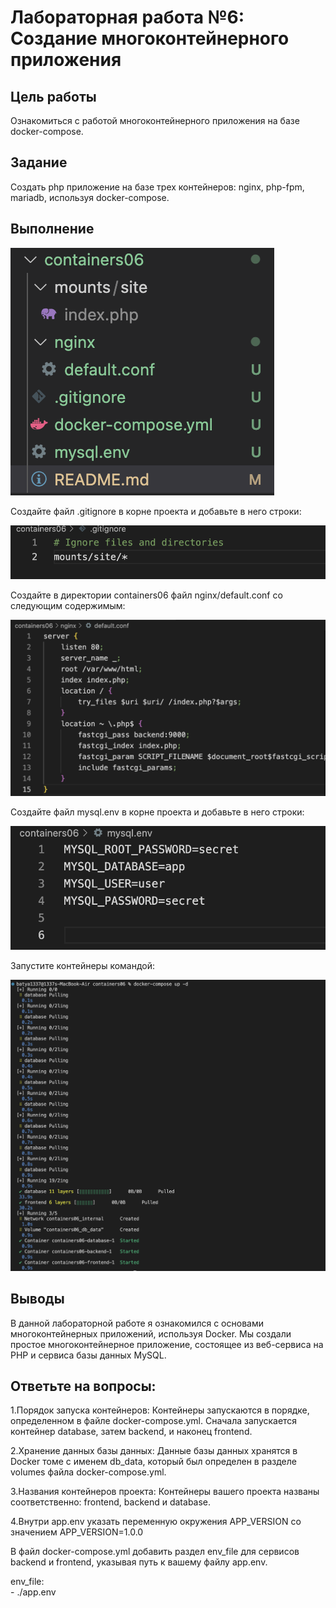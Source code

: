 # Лабораторная работа №6: Создание многоконтейнерного приложения

## Цель работы

Ознакомиться с работой многоконтейнерного приложения на базе docker-compose.

## Задание

Создать php приложение на базе трех контейнеров: nginx, php-fpm, mariadb, используя docker-compose.

## Выполнение

![alt text](images/image1.png)

Создайте файл .gitignore в корне проекта и добавьте в него строки:

![alt text](images/image2.png)

Создайте в директории containers06 файл nginx/default.conf со следующим содержимым:

![alt text](images/image3.png)

Создайте файл mysql.env в корне проекта и добавьте в него строки:

![alt text](images/image4.png)

Запустите контейнеры командой:

![alt text](images/image5.png)

## Выводы

В данной лабораторной работе я ознакомился с основами многоконтейнерных приложений, используя Docker. Мы создали простое многоконтейнерное приложение, состоящее из веб-сервиса на PHP и сервиса базы данных MySQL.


## Ответьте на вопросы:

1.Порядок запуска контейнеров: Контейнеры запускаются в порядке, определенном в файле docker-compose.yml. Сначала запускается контейнер database, затем backend, и наконец frontend.

2.Хранение данных базы данных: Данные базы данных хранятся в Docker томе с именем db_data, который был определен в разделе volumes файла docker-compose.yml.

3.Названия контейнеров проекта: Контейнеры вашего проекта названы соответственно: frontend, backend и database.

4.Внутри app.env указать переменную окружения APP_VERSION со значением APP_VERSION=1.0.0

В файл docker-compose.yml добавить раздел env_file для сервисов backend и frontend, указывая путь к вашему файлу app.env.

  env_file:  
    - ./app.env